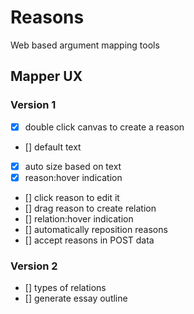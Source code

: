 # Reasons

Web based argument mapping tools


## Mapper UX

### Version 1

  - [x] double click canvas to create a reason
  - [] default text
  - [x] auto size based on text
  - [x] reason:hover indication
  - [] click reason to edit it
  - [] drag reason to create relation
  - [] relation:hover indication
  - [] automatically reposition reasons
  - [] accept reasons in POST data

### Version 2

  - [] types of relations
  - [] generate essay outline